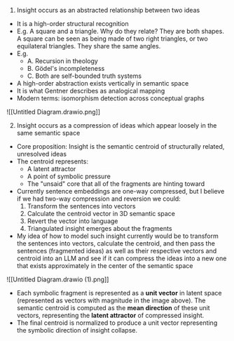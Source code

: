 1. Insight occurs as an abstracted relationship between two ideas
- It is a high-order structural recognition
- E.g. A square and a triangle. Why do they relate? They are both shapes. A square can be seen as being made of two right triangles, or two equilateral triangles. They share the same angles.
- E.g. 
	- A. Recursion in theology 
	- B. Gödel's incompleteness 
	- C. Both are self-bounded truth systems
- A high-order abstraction exists vertically in semantic space
- It is what Gentner describes as analogical mapping
- Modern terms: isomorphism detection across conceptual graphs

![[Untitled Diagram.drawio.png]]


2. Insight occurs as a compression of ideas which appear loosely in the same semantic space
- Core proposition: Insight is the semantic centroid of structurally related, unresolved ideas
- The centroid represents:
	- A latent attractor
	- A point of symbolic pressure
	- The "unsaid" core that all of the fragments are hinting toward
- Currently sentence embeddings are one-way compressed, but I believe if we had two-way compression and reversion we could:
	1. Transform the sentences into vectors
	2. Calculate the centroid vector in 3D semantic space
	3. Revert the vector into language
	4. Triangulated insight emerges about the fragments
- My idea of how to model such insight currently would be to transform the sentences into vectors, calculate the centroid, and then pass the sentences (fragmented ideas) as well as their respective vectors and centroid into an LLM and see if it can compress the ideas into a new one that exists approximately in the center of the semantic space

![[Untitled Diagram.drawio (1).png]]

- Each symbolic fragment is represented as a **unit vector** in latent space (represented as vectors with magnitude in the image above). The semantic centroid is computed as the **mean direction** of these unit vectors, representing the **latent attractor** of compressed insight.
- The final centroid is normalized to produce a unit vector representing the symbolic direction of insight collapse.